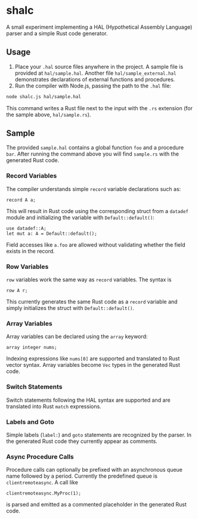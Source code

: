 # shalc

A small experiment implementing a HAL (Hypothetical Assembly Language) parser and a simple Rust code generator.

## Usage

1. Place your `.hal` source files anywhere in the project. A sample file is provided at `hal/sample.hal`.
   Another file `hal/sample_external.hal` demonstrates declarations of external
   functions and procedures.
2. Run the compiler with Node.js, passing the path to the `.hal` file:

```bash
node shalc.js hal/sample.hal
```

This command writes a Rust file next to the input with the `.rs` extension (for the sample above, `hal/sample.rs`).

## Sample

The provided `sample.hal` contains a global function `foo` and a procedure `bar`.
After running the command above you will find `sample.rs` with the generated Rust code.

### Record Variables

The compiler understands simple `record` variable declarations such as:

```
record A a;
```

This will result in Rust code using the corresponding struct from a `datadef`
module and initializing the variable with `Default::default()`:

```
use datadef::A;
let mut a: A = Default::default();
```

Field accesses like `a.foo` are allowed without validating whether the field
exists in the record.

### Row Variables

`row` variables work the same way as `record` variables. The syntax is

```
row A r;
```

This currently generates the same Rust code as a `record` variable and simply
initializes the struct with `Default::default()`.

### Array Variables

Array variables can be declared using the `array` keyword:

```
array integer nums;
```

Indexing expressions like `nums[0]` are supported and translated to Rust vector
syntax. Array variables become `Vec` types in the generated Rust code.

### Switch Statements

Switch statements following the HAL syntax are supported and are translated into
Rust `match` expressions.

### Labels and Goto

Simple labels (`label:`) and `goto` statements are recognized by the parser.
In the generated Rust code they currently appear as comments.

### Async Procedure Calls

Procedure calls can optionally be prefixed with an asynchronous queue name
followed by a period. Currently the predefined queue is `clientremoteasync`.
A call like

```hal
clientremoteasync.MyProc(1);
```

is parsed and emitted as a commented placeholder in the generated Rust code.
